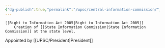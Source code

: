 ```yaml
---
{"dg-publish":true,"permalink":"/upsc/central-information-commission/","dgHomeLink":true,"dgPassFrontmatter":false}
---
```



	[[Right to Information Act 2005|Right to Information Act 2005]]
		Creation of [[State Information Commission|State Information Commission]] at the state level.
		
Appointed by [[UPSC/President|President]]
